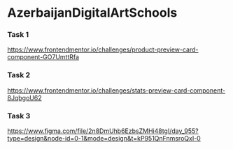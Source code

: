 ﻿# AzerbaijanDigitalArtSchools
### Task 1 
https://www.frontendmentor.io/challenges/product-preview-card-component-GO7UmttRfa
### Task 2
https://www.frontendmentor.io/challenges/stats-preview-card-component-8JqbgoU62
### Task 3
https://www.figma.com/file/2n8DmUhb6EzbsZMHi48tgI/day_955?type=design&node-id=0-1&mode=design&t=kP951QnFnmsroQxI-0
